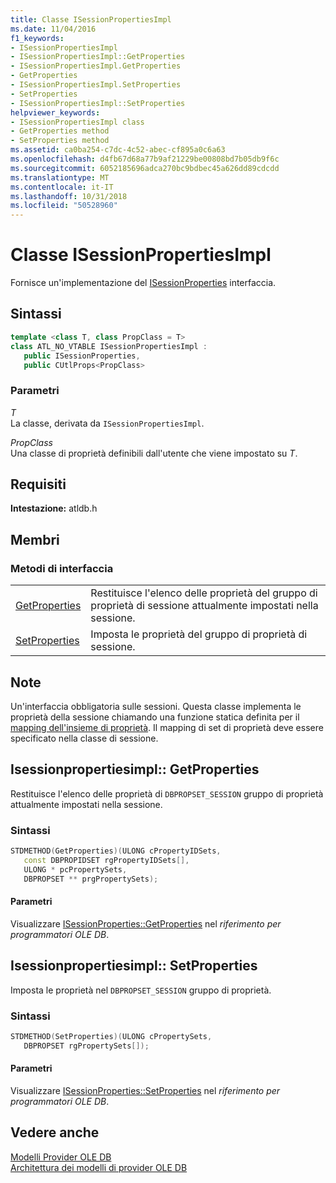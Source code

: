 ```yaml
---
title: Classe ISessionPropertiesImpl
ms.date: 11/04/2016
f1_keywords:
- ISessionPropertiesImpl
- ISessionPropertiesImpl::GetProperties
- ISessionPropertiesImpl.GetProperties
- GetProperties
- ISessionPropertiesImpl.SetProperties
- SetProperties
- ISessionPropertiesImpl::SetProperties
helpviewer_keywords:
- ISessionPropertiesImpl class
- GetProperties method
- SetProperties method
ms.assetid: ca0ba254-c7dc-4c52-abec-cf895a0c6a63
ms.openlocfilehash: d4fb67d68a77b9af21229be00808bd7b05db9f6c
ms.sourcegitcommit: 6052185696adca270bc9bdbec45a626dd89cdcdd
ms.translationtype: MT
ms.contentlocale: it-IT
ms.lasthandoff: 10/31/2018
ms.locfileid: "50528960"
---
```

# <a name="isessionpropertiesimpl-class"></a>Classe ISessionPropertiesImpl

Fornisce un'implementazione del [ISessionProperties](/previous-versions/windows/desktop/ms713721) interfaccia.

## <a name="syntax"></a>Sintassi

```cpp
template <class T, class PropClass = T>
class ATL_NO_VTABLE ISessionPropertiesImpl :
   public ISessionProperties,  
   public CUtlProps<PropClass>
```

### <a name="parameters"></a>Parametri

*T*<br/>
La classe, derivata da `ISessionPropertiesImpl`.

*PropClass*<br/>
Una classe di proprietà definibili dall'utente che viene impostato su *T*.

## <a name="requirements"></a>Requisiti

**Intestazione:** atldb.h

## <a name="members"></a>Membri

### <a name="interface-methods"></a>Metodi di interfaccia

|||
|-|-|
|[GetProperties](#getproperties)|Restituisce l'elenco delle proprietà del gruppo di proprietà di sessione attualmente impostati nella sessione.|
|[SetProperties](#setproperties)|Imposta le proprietà del gruppo di proprietà di sessione.|

## <a name="remarks"></a>Note

Un'interfaccia obbligatoria sulle sessioni. Questa classe implementa le proprietà della sessione chiamando una funzione statica definita per il [mapping dell'insieme di proprietà](../../data/oledb/begin-propset-map.md). Il mapping di set di proprietà deve essere specificato nella classe di sessione.

## <a name="getproperties"></a> Isessionpropertiesimpl:: GetProperties

Restituisce l'elenco delle proprietà di `DBPROPSET_SESSION` gruppo di proprietà attualmente impostati nella sessione.

### <a name="syntax"></a>Sintassi

```cpp
STDMETHOD(GetProperties)(ULONG cPropertyIDSets, 
   const DBPROPIDSET rgPropertyIDSets[], 
   ULONG * pcPropertySets, 
   DBPROPSET ** prgPropertySets);
```

#### <a name="parameters"></a>Parametri

Visualizzare [ISessionProperties::GetProperties](/previous-versions/windows/desktop/ms723643) nel *riferimento per programmatori OLE DB*.

## <a name="setproperties"></a> Isessionpropertiesimpl:: SetProperties

Imposta le proprietà nel `DBPROPSET_SESSION` gruppo di proprietà.

### <a name="syntax"></a>Sintassi

```cpp
STDMETHOD(SetProperties)(ULONG cPropertySets, 
   DBPROPSET rgPropertySets[]);
```

#### <a name="parameters"></a>Parametri

Visualizzare [ISessionProperties::SetProperties](/previous-versions/windows/desktop/ms714405) nel *riferimento per programmatori OLE DB*.

## <a name="see-also"></a>Vedere anche

[Modelli Provider OLE DB](../../data/oledb/ole-db-provider-templates-cpp.md)<br/>
[Architettura dei modelli di provider OLE DB](../../data/oledb/ole-db-provider-template-architecture.md)